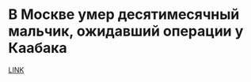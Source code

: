 # В Москве умер десятимесячный мальчик, ожидавший операции у Каабака



[LINK](https://varlamov.ru/3710107.html)